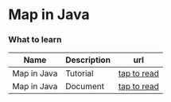 # Map in Java

### What to learn

| Name | Description | url |
|---|---|---|
|Map in Java| Tutorial |[tap to read](https://www.javatpoint.com/java-map#:~:text=%E2%86%92%20%E2%86%90%20prev-,Java%20Map%20Interface,the%20basis%20of%20a%20key.)|
|Map in Java| Document |[tap to read](https://docs.oracle.com/javase/8/docs/api/java/util/Map.html)|
